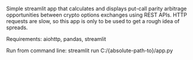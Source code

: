 Simple streamlit app that calculates and displays put-call parity arbitrage opportunities between crypto options exchanges using REST APIs.  HTTP requests are slow, so this app is only to be used to get a rough idea of spreads.

Requirements: aiohttp, pandas, streamlit

Run from command line: streamlit run C:/{absolute-path-to}/app.py
